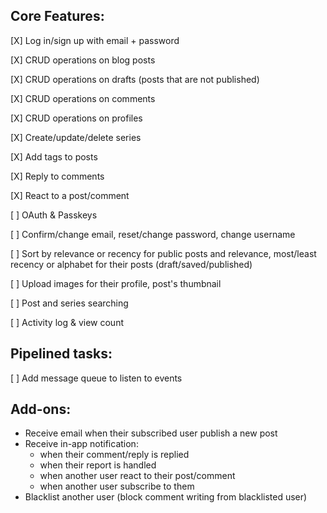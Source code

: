 ## Core Features:

[X] Log in/sign up with email + password

[X] CRUD operations on blog posts

[X] CRUD operations on drafts (posts that are not published)

[X] CRUD operations on comments

[X] CRUD operations on profiles

[X] Create/update/delete series

[X] Add tags to posts

[X] Reply to comments

[X] React to a post/comment

[ ] OAuth & Passkeys

[ ] Confirm/change email, reset/change password, change username

[ ] Sort by relevance or recency for public posts and relevance, most/least recency or alphabet for their posts (draft/saved/published)

[ ] Upload images for their profile, post's thumbnail

[ ] Post and series searching

[ ] Activity log & view count

## Pipelined tasks:

[ ] Add message queue to listen to events

## Add-ons:

-  Receive email when their subscribed user publish a new post
-  Receive in-app notification:
   -  when their comment/reply is replied
   -  when their report is handled
   -  when another user react to their post/comment
   -  when another user subscribe to them
-  Blacklist another user (block comment writing from blacklisted user)

